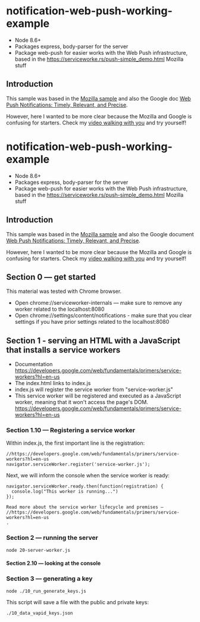 # notification-web-push-working-example

* Node 8.6+
* Packages express, body-parser for the server
* Package web-push for easier works with the Web Push infrastructure, based in the https://serviceworke.rs/push-simple_demo.html Mozilla stuff

## Introduction

This sample was based in the [Mozilla sample](https://serviceworke.rs/push-simple_demo.html) and also the Google doc [Web Push Notifications: Timely, Relevant, and Precise](https://developers.google.com/web/fundamentals/push-notifications).

However, here I wanted to be more clear because the Mozilla and Google is confusing for starters. Check my [video walking with you](http://youtu.be/bu80mpG-Pn8) and try yourself!

# notification-web-push-working-example

* Node 8.6+
* Packages express, body-parser for the server
* Package web-push for easier works with the Web Push infrastructure, based in the https://serviceworke.rs/push-simple_demo.html Mozilla stuff

## Introduction

This sample was based in the [Mozilla sample](https://serviceworke.rs/push-simple_demo.html) and also the Google document [Web Push Notifications: Timely, Relevant, and Precise](https://developers.google.com/web/fundamentals/push-notifications).

However, here I wanted to be more clear because the Mozilla and Google is confusing for starters. Check my [video walking with you](http://youtu.be/bu80mpG-Pn8) and try yourself!

## Section 0 — get started

This material was tested with Chrome browser. 

* Open chrome://serviceworker-internals — make sure to remove any worker related to the localhost:8080
* Open chrome://settings/content/notifications - make sure that you clear settings if you have prior settings related to the localhost:8080

## Section 1 - serving an HTML with a JavaScript that installs a service workers

* Documentation https://developers.google.com/web/fundamentals/primers/service-workers?hl=en-us 
* The index.html links to index.js
* index.js will register the service worker from "service-worker.js"
* This service worker will be registered and executed as a JavaScript worker, meaning that it won't access the page's DOM. https://developers.google.com/web/fundamentals/primers/service-workers?hl=en-us 

### Section 1.10 — Registering a service worker 

Within index.js, the first important line is the registration: 

```
//https://developers.google.com/web/fundamentals/primers/service-workers?hl=en-us
navigator.serviceWorker.register('service-worker.js');
```

Next, we will inform the console when the service worker is ready: 

```
navigator.serviceWorker.ready.then(function(registration) {
  console.log("This worker is running...")
});

Read more about the service worker lifecycle and premises — //https://developers.google.com/web/fundamentals/primers/service-workers?hl=en-us
. 

```

### Section 2 — running the server 

```
node 20-server-worker.js
```

#### Section 2.10 — looking at the console

### Section 3 — generating a key 

```
node ./10_run_generate_keys.js
```

This script will save a file with the public and private keys: 

```
./10_data_vapid_keys.json
```

